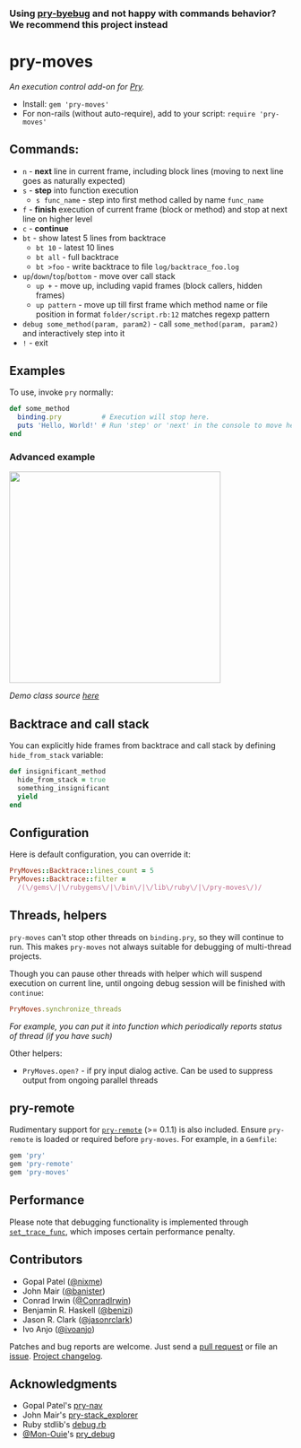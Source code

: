 ### Using [**pry-byebug**][pry-byebug] and not happy with commands behavior? We recommend this project instead

# pry-moves

_An execution control add-on for [Pry][pry]._

* Install: `gem 'pry-moves'`
* For non-rails (without auto-require), add to your script: `require 'pry-moves'`

## Commands:

* `n` - **next** line in current frame, including block lines (moving to next line goes as naturally expected)
* `s` - **step** into function execution
  * `s func_name` - step into first method called by name `func_name`
* `f` - **finish** execution of current frame (block or method) and stop at next line on higher level
* `c` - **continue**
* `bt` - show latest 5 lines from backtrace
  * `bt 10` - latest 10 lines
  * `bt all` - full backtrace
  * `bt >foo` - write backtrace to file `log/backtrace_foo.log`
* `up`/`down`/`top`/`bottom` - move over call stack
  * `up +` - move up, including vapid frames (block callers, hidden frames)
  * `up pattern` - move up till first frame which method name or file position in format `folder/script.rb:12` matches regexp pattern
* `debug some_method(param, param2)` - call `some_method(param, param2)` and interactively step into it
* `!` - exit


## Examples

To use, invoke `pry` normally:

```ruby
def some_method
  binding.pry          # Execution will stop here.
  puts 'Hello, World!' # Run 'step' or 'next' in the console to move here.
end
```

### Advanced example

<img src="https://user-images.githubusercontent.com/2452269/27320748-37afe7de-55a0-11e7-8b8f-ae05bcb02f37.jpg" width="377">

_Demo class source [here](https://github.com/garmoshka-mo/pry-moves/issues/1)_

## Backtrace and call stack

You can explicitly hide frames from backtrace and call stack by defining `hide_from_stack` variable:

```ruby
def insignificant_method
  hide_from_stack = true
  something_insignificant
  yield
end
```

## Configuration

Here is default configuration, you can override it:

```ruby
PryMoves::Backtrace::lines_count = 5
PryMoves::Backtrace::filter =
  /(\/gems\/|\/rubygems\/|\/bin\/|\/lib\/ruby\/|\/pry-moves\/)/
```

## Threads, helpers

`pry-moves` can't stop other threads on `binding.pry`, so they will continue to run.
This makes `pry-moves` not always suitable for debugging of multi-thread projects.

Though you can pause other threads with helper which will suspend execution on current line,
until ongoing debug session will be finished with `continue`:

```ruby
PryMoves.synchronize_threads
```

_For example, you can put it into function which periodically reports status of thread (if you have such)_

Other helpers:
* `PryMoves.open?` - if pry input dialog active. Can be used to suppress output from ongoing parallel threads 

## pry-remote

Rudimentary support for [`pry-remote`][pry-remote] (>= 0.1.1) is also included.
Ensure `pry-remote` is loaded or required before `pry-moves`. For example, in a
`Gemfile`:

```ruby
gem 'pry'
gem 'pry-remote'
gem 'pry-moves'
```

## Performance

Please note that debugging functionality is implemented through
[`set_trace_func`][set_trace_func], which imposes certain performance penalty.

## Contributors

* Gopal Patel ([@nixme](https://github.com/nixme))
* John Mair ([@banister](https://github.com/banister))
* Conrad Irwin ([@ConradIrwin](https://github.com/ConradIrwin))
* Benjamin R. Haskell ([@benizi](https://github.com/benizi))
* Jason R. Clark ([@jasonrclark](https://github.com/jasonrclark))
* Ivo Anjo ([@ivoanjo](https://github.com/ivoanjo))

Patches and bug reports are welcome. Just send a [pull request][pullrequests] or
file an [issue][issues]. [Project changelog][changelog].

## Acknowledgments

* Gopal Patel's [pry-nav](https://github.com/nixme/pry-nav)
* John Mair's [pry-stack_explorer](https://github.com/pry/pry-stack_explorer)
* Ruby stdlib's [debug.rb][debug.rb]
* [@Mon-Ouie][Mon-Ouie]'s [pry_debug][pry_debug]

[pry]:            http://pryrepl.org/
[pry-remote]:     https://github.com/Mon-Ouie/pry-remote
[set_trace_func]: http://www.ruby-doc.org/core-1.9.3/Kernel.html#method-i-set_trace_func
[pullrequests]:   https://github.com/garmoshka-mo/pry-moves/pulls
[issues]:         https://github.com/garmoshka-mo/pry-moves/issues
[changelog]:      https://github.com/garmoshka-mo/pry-moves/blob/master/CHANGELOG.md
[debug.rb]:       https://github.com/ruby/ruby/blob/trunk/lib/debug.rb
[Mon-Ouie]:       https://github.com/Mon-Ouie
[pry_debug]:      https://github.com/Mon-Ouie/pry_debug
[pry-byebug]:     https://github.com/deivid-rodriguez/pry-byebug
